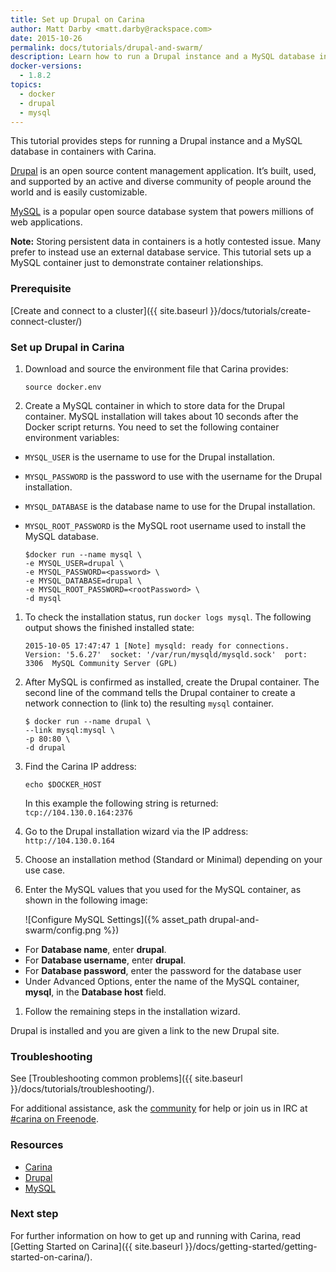 ```yaml
---
title: Set up Drupal on Carina
author: Matt Darby <matt.darby@rackspace.com>
date: 2015-10-26
permalink: docs/tutorials/drupal-and-swarm/
description: Learn how to run a Drupal instance and a MySQL database in containers with Carina
docker-versions:
  - 1.8.2
topics:
  - docker
  - drupal
  - mysql
---
```


This tutorial provides steps for running a Drupal instance and a MySQL database in containers with Carina.

[Drupal](https://drupal.org) is an open source content management application. It’s built, used, and supported by an active and diverse community of people around the world and is easily customizable.

[MySQL](https://mysql.com) is a popular open source database system that powers millions of web applications.

**Note:** Storing persistent data in containers is a hotly contested issue. Many prefer to instead use an external database service. This tutorial sets up a MySQL container just to demonstrate container relationships.

### Prerequisite

[Create and connect to a cluster]({{ site.baseurl }}/docs/tutorials/create-connect-cluster/)

### Set up Drupal in Carina

1. Download and source the environment file that Carina provides:

    `source docker.env`

1. Create a MySQL container in which to store data for the Drupal container. MySQL installation will takes about 10 seconds after the Docker script returns. You need to set the following container environment variables:
  * `MYSQL_USER` is the username to use for the Drupal installation.
  * `MYSQL_PASSWORD` is the password to use with the username for the Drupal installation.
  * `MYSQL_DATABASE` is the database name to use for the Drupal installation.
  * `MYSQL_ROOT_PASSWORD` is the MySQL root username used to install the MySQL database.

      ```
      $docker run --name mysql \
      -e MYSQL_USER=drupal \
      -e MYSQL_PASSWORD=<password> \
      -e MYSQL_DATABASE=drupal \
      -e MYSQL_ROOT_PASSWORD=<rootPassword> \
      -d mysql
      ```

1. To check the installation status, run `docker logs mysql`. The following output shows the finished installed state:

    ```
    2015-10-05 17:47:47 1 [Note] mysqld: ready for connections.
    Version: '5.6.27'  socket: '/var/run/mysqld/mysqld.sock'  port: 3306  MySQL Community Server (GPL)
    ```

1. After MySQL is confirmed as installed, create the Drupal container. The second line of the command tells the Drupal container to create a network connection to (link to) the resulting `mysql` container.

    ```
    $ docker run --name drupal \
    --link mysql:mysql \
    -p 80:80 \
    -d drupal
    ```

1. Find the Carina IP address:

    `echo $DOCKER_HOST`

    In this example the following string is returned: `tcp://104.130.0.164:2376`

1. Go to the Drupal installation wizard via the IP address: `http://104.130.0.164`
1. Choose an installation method (Standard or Minimal) depending on your use case.
1. Enter the MySQL values that you used for the MySQL container, as shown in the following image:

    ![Configure MySQL Settings]({% asset_path drupal-and-swarm/config.png %})
  * For **Database name**, enter **drupal**.
  * For **Database username**, enter **drupal**.
  * For **Database password**, enter the password for the database user
  * Under Advanced Options, enter the name of the MySQL container, **mysql**, in the **Database host** field.

1. Follow the remaining steps in the installation wizard.

Drupal is installed and you are given a link to the new Drupal site.

### Troubleshooting

See [Troubleshooting common problems]({{ site.baseurl }}/docs/tutorials/troubleshooting/).

For additional assistance, ask the [community](https://community.getcarina.com/) for help or join us in IRC at [#carina on Freenode](http://webchat.freenode.net/?channels=carina).

### Resources

* [Carina](https://app.getcarina.com)
* [Drupal](https://drupal.org)
* [MySQL](https://mysql.com)

### Next step

For further information on how to get up and running with Carina, read [Getting Started on Carina]({{ site.baseurl }}/docs/getting-started/getting-started-on-carina/).
